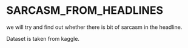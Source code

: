 # SARCASM_FROM_HEADLINES
we will try and find out whether there is bit of sarcasm in the headline.

Dataset is taken from kaggle.
